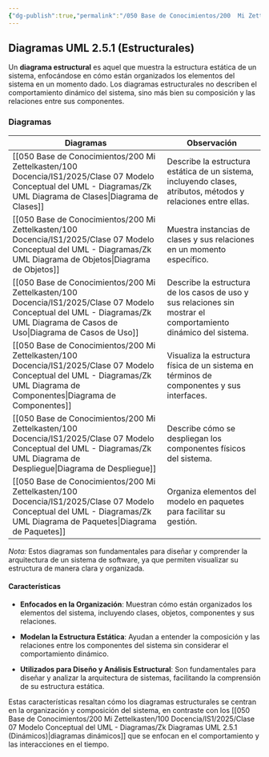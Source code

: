 ```yaml
---
{"dg-publish":true,"permalink":"/050 Base de Conocimientos/200  Mi Zettelkasten/100 Docencia/IS1/2025/Clase 07 Modelo Conceptual del UML - Diagramas/Zk Diagramas UML 2.5.1 (Estructurales)/","tags":["digitalGarden"]}
---
```


## Diagramas UML 2.5.1 (Estructurales)

Un **diagrama estructural** es aquel que muestra la estructura estática de un sistema, enfocándose en cómo están organizados los elementos del sistema en un momento dado. Los diagramas estructurales no describen el comportamiento dinámico del sistema, sino más bien su composición y las relaciones entre sus componentes.

### Diagramas

| Diagramas                                                     | Observación                                                                                                     |
| ------------------------------------------------------------- | --------------------------------------------------------------------------------------------------------------- |
| [[050 Base de Conocimientos/200  Mi Zettelkasten/100 Docencia/IS1/2025/Clase 07 Modelo Conceptual del UML - Diagramas/Zk UML Diagrama de Clases\|Diagrama de Clases]]             | Describe la estructura estática de un sistema, incluyendo clases, atributos, métodos y relaciones entre ellas.  |
| [[050 Base de Conocimientos/200  Mi Zettelkasten/100 Docencia/IS1/2025/Clase 07 Modelo Conceptual del UML - Diagramas/Zk UML Diagrama de Objetos\|Diagrama de Objetos]]           | Muestra instancias de clases y sus relaciones en un momento específico.                                         |
| [[050 Base de Conocimientos/200  Mi Zettelkasten/100 Docencia/IS1/2025/Clase 07 Modelo Conceptual del UML - Diagramas/Zk UML Diagrama de Casos de Uso\|Diagrama de Casos de Uso]] | Describe la estructura de los casos de uso y sus relaciones sin mostrar el comportamiento dinámico del sistema. |
| [[050 Base de Conocimientos/200  Mi Zettelkasten/100 Docencia/IS1/2025/Clase 07 Modelo Conceptual del UML - Diagramas/Zk UML Diagrama de Componentes\|Diagrama de Componentes]]   | Visualiza la estructura física de un sistema en términos de componentes y sus interfaces.                       |
| [[050 Base de Conocimientos/200  Mi Zettelkasten/100 Docencia/IS1/2025/Clase 07 Modelo Conceptual del UML - Diagramas/Zk UML Diagrama de Despliegue\|Diagrama de Despliegue]]     | Describe cómo se despliegan los componentes físicos del sistema.                                                |
| [[050 Base de Conocimientos/200  Mi Zettelkasten/100 Docencia/IS1/2025/Clase 07 Modelo Conceptual del UML - Diagramas/Zk UML Diagrama de Paquetes\|Diagrama de Paquetes]]         | Organiza elementos del modelo en paquetes para facilitar su gestión.                                            |

_Nota:_
Estos diagramas son fundamentales para diseñar y comprender la arquitectura de un sistema de software, ya que permiten visualizar su estructura de manera clara y organizada.

#### Características

- **Enfocados en la Organización**: Muestran cómo están organizados los elementos del sistema, incluyendo clases, objetos, componentes y sus relaciones.

- **Modelan la Estructura Estática**: Ayudan a entender la composición y las relaciones entre los componentes del sistema sin considerar el comportamiento dinámico.

- **Utilizados para Diseño y Análisis Estructural**: Son fundamentales para diseñar y analizar la arquitectura de sistemas, facilitando la comprensión de su estructura estática.

Estas características resaltan cómo los diagramas estructurales se centran en la organización y composición del sistema, en contraste con los [[050 Base de Conocimientos/200  Mi Zettelkasten/100 Docencia/IS1/2025/Clase 07 Modelo Conceptual del UML - Diagramas/Zk Diagramas UML 2.5.1 (Dinámicos)\|diagramas dinámicos]] que se enfocan en el comportamiento y las interacciones en el tiempo.
